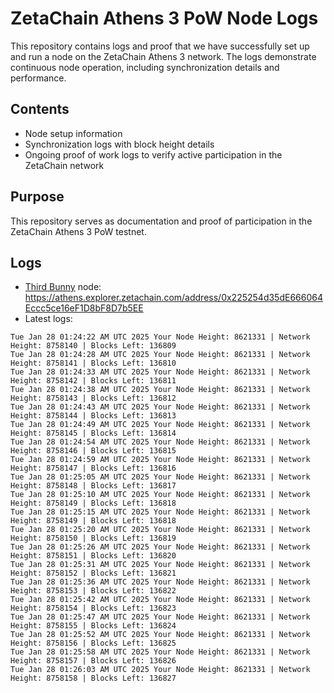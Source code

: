 # ZetaChain Athens 3 PoW Node Logs
This repository contains logs and proof that we have successfully set up and run a node on the ZetaChain Athens 3 network. The logs demonstrate continuous node operation, including synchronization details and performance.

## Contents
- Node setup information
- Synchronization logs with block height details
- Ongoing proof of work logs to verify active participation in the ZetaChain network

## Purpose
This repository serves as documentation and proof of participation in the ZetaChain Athens 3 PoW testnet.

## Logs

- [Third Bunny](https://thirdbunny.xyz/) node: https://athens.explorer.zetachain.com/address/0x225254d35dE666064Eccc5ce16eF1D8bF8D7b5EE
- Latest logs:
```
Tue Jan 28 01:24:22 AM UTC 2025 Your Node Height: 8621331 | Network Height: 8758140 | Blocks Left: 136809
Tue Jan 28 01:24:28 AM UTC 2025 Your Node Height: 8621331 | Network Height: 8758141 | Blocks Left: 136810
Tue Jan 28 01:24:33 AM UTC 2025 Your Node Height: 8621331 | Network Height: 8758142 | Blocks Left: 136811
Tue Jan 28 01:24:38 AM UTC 2025 Your Node Height: 8621331 | Network Height: 8758143 | Blocks Left: 136812
Tue Jan 28 01:24:43 AM UTC 2025 Your Node Height: 8621331 | Network Height: 8758144 | Blocks Left: 136813
Tue Jan 28 01:24:49 AM UTC 2025 Your Node Height: 8621331 | Network Height: 8758145 | Blocks Left: 136814
Tue Jan 28 01:24:54 AM UTC 2025 Your Node Height: 8621331 | Network Height: 8758146 | Blocks Left: 136815
Tue Jan 28 01:24:59 AM UTC 2025 Your Node Height: 8621331 | Network Height: 8758147 | Blocks Left: 136816
Tue Jan 28 01:25:05 AM UTC 2025 Your Node Height: 8621331 | Network Height: 8758148 | Blocks Left: 136817
Tue Jan 28 01:25:10 AM UTC 2025 Your Node Height: 8621331 | Network Height: 8758149 | Blocks Left: 136818
Tue Jan 28 01:25:15 AM UTC 2025 Your Node Height: 8621331 | Network Height: 8758149 | Blocks Left: 136818
Tue Jan 28 01:25:20 AM UTC 2025 Your Node Height: 8621331 | Network Height: 8758150 | Blocks Left: 136819
Tue Jan 28 01:25:26 AM UTC 2025 Your Node Height: 8621331 | Network Height: 8758151 | Blocks Left: 136820
Tue Jan 28 01:25:31 AM UTC 2025 Your Node Height: 8621331 | Network Height: 8758152 | Blocks Left: 136821
Tue Jan 28 01:25:36 AM UTC 2025 Your Node Height: 8621331 | Network Height: 8758153 | Blocks Left: 136822
Tue Jan 28 01:25:42 AM UTC 2025 Your Node Height: 8621331 | Network Height: 8758154 | Blocks Left: 136823
Tue Jan 28 01:25:47 AM UTC 2025 Your Node Height: 8621331 | Network Height: 8758155 | Blocks Left: 136824
Tue Jan 28 01:25:52 AM UTC 2025 Your Node Height: 8621331 | Network Height: 8758156 | Blocks Left: 136825
Tue Jan 28 01:25:58 AM UTC 2025 Your Node Height: 8621331 | Network Height: 8758157 | Blocks Left: 136826
Tue Jan 28 01:26:03 AM UTC 2025 Your Node Height: 8621331 | Network Height: 8758158 | Blocks Left: 136827
```

